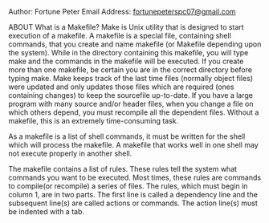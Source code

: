 Author: Fortune Peter
Email Address: fortunepeterspc07@gmail.com

ABOUT
What is a Makefile?
Make is Unix utility that is designed to start execution of a makefile. A makefile is a special file, containing shell commands, that you create and name makefile (or Makefile depending upon the system). While in the directory containing this makefile, you will type make and the commands in the makefile will be executed. If you create more than one makefile, be certain you are in the correct directory before typing make.
Make keeps track of the last time files (normally object files) were updated and only updates those files which are required (ones containing changes) to keep the sourcefile up-to-date. If you have a large program with many source and/or header files, when you change a file on which others depend, you must recompile all the dependent files. Without a makefile, this is an extremely time-consuming task.

As a makefile is a list of shell commands, it must be written for the shell which will process the makefile. A makefile that works well in one shell may not execute properly in another shell.

The makefile contains a list of rules. These rules tell the system what commands you want to be executed. Most times, these rules are commands to compile(or recompile) a series of files. The rules, which must begin in column 1, are in two parts. The first line is called a dependency line and the subsequent line(s) are called actions or commands. The action line(s) must be indented with a tab.
